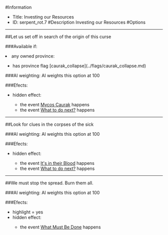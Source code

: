 #Information
 - Title: Investing our Resources
 - ID: serpent_rot.7
#Description
Investing our Resources
#Options

___
##Let us set off in search of the origin of this curse

###Available if:
<li>any owned province:</li><ul><li>has province flag [caurak_collapse](../flags/caurak_collapse.md)</li></ul>

###AI weighting:
AI weights this option at 100


###Efects:<ul><li>hidden effect:</li><ul><li>the event [Mycos Caurak](../events/mycos_caurak.md) happens</li><li>the event [What to do next?](../events/what_to_do_next.md) happens</li></ul></ul>

___
##Look for clues in the corpses of the sick

###AI weighting:
AI weights this option at 100


###Efects:<ul><li>hidden effect:</li><ul><li>the event [It's in their Blood](../events/it_s_in_their_blood.md) happens</li><li>the event [What to do next?](../events/what_to_do_next.md) happens</li></ul></ul>

___
##We must stop the spread. Burn them all.

###AI weighting:
AI weights this option at 100


###Efects:<ul><li>highlight = yes</li><li>hidden effect:</li><ul><li>the event [What Must Be Done](../events/what_must_be_done.md) happens</li></ul></ul>
